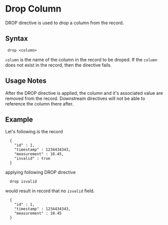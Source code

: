 # Drop Column

DROP directive is used to drop a column from the record. 

## Syntax

```
 drop <column>
```

```column``` is the name of the column in the record to be droped. If the ```column``` does not exist in the record, then the directive fails.

## Usage Notes

After the DROP directive is applied, the column and it's associated value are removed from the record. Downstream directives will not be able to reference the column there after.

## Example

Let's following is the record

```
  {
    "id" : 1,
    "timestamp" : 1234434343,
    "measurement" : 10.45,
    "isvalid" : true
  }
```

applying following DROP directive 

```
  drop isvalid
```

would result in record that no ```isvalid``` field. 

```
  {
    "id" : 1,
    "timestamp" : 1234434343,
    "measurement" : 10.45
  }
```

